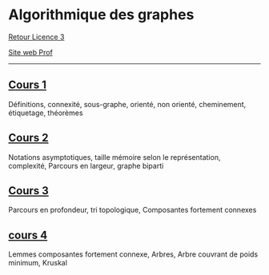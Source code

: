 # Algorithmique des graphes

[Retour Licence 3](https://mcheungsen.github.io/cours/ "Licence 3")

[Site web Prof](https://dept-info.labri.fr/~baudon/Licence/Algo2/Cours/Algorithmique%20de%20graphes.html)

---

## [Cours 1](graphes-1.md)
Définitions, connexité, sous-graphe, orienté, non orienté, cheminement, étiquetage, théorèmes

## [Cours 2](graphes-2.md)
Notations asymptotiques, taille mémoire selon le représentation, complexité, Parcours en largeur, graphe biparti

## [Cours 3](graphes-3.md)
Parcours en profondeur, tri topologique, Composantes fortement connexes

## [cours 4](graphes-4.md)
Lemmes composantes fortement connexe, Arbres, Arbre couvrant de poids minimum, Kruskal